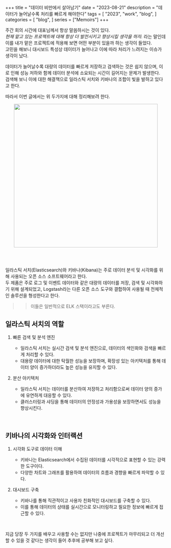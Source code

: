 +++
title = "데이터 비만에서 살아남기"
date = "2023-08-21"
description = "데이터가 늘어날수록 처리를 빠르게 해야한다"
tags = [
    "2023",
    "work",
    "blog",
]
categories = [
    "blog",
]
series = ["Memoirs"]
+++

주간 회의 시간에 대표님께서 항상 말씀하시는 것이 있다. <br>
*현재 맡고 있는 프로젝트에 대해 항상 더 발전시키고 향상시킬 생각을 하자.* 라는 말인데 이를 내가 맡은 프로젝트에 적용해 보면 어떤 부분이 있을까 하는 생각이 들었다. <br>
고민을 해보니 대시보드 특성상 데이터가 늘어나고 이에 따라 처리가 느려지는 이슈가 생각이 났다.
<br>

데이터가 늘어날수록 대량의 데이터를 빠르게 저장하고 검색하는 것은 쉽지 않으며, 이로 인해 성능 저하와 함께 데이터 분석에 소요되는 시간이 길어지는 문제가 발생한다. <br>
검색해 보니 이에 대한 해결책으로 일라스틱 서치와 키바나의 조합이 빛을 발하고 있다고 한다.
<br>

따라서 이번 글에서는 위 두가지에 대해 정리해보려 한다.

<p align="center"><img src="https://github.com/kmseunh/css-design-tools/assets/105186724/e08f6238-1cd3-4964-88a4-ec7c61daf13d" width="450"></p>

<!--more-->

<br>

##

일라스틱 서치(Elasticsearch)와 키바나(Kibana)는 주로 데이터 분석 및 시각화를 위해 사용되는 오픈 소스 소프트웨어라고 한다. <br>
두 제품은 주로 로그 및 이벤트 데이터와 같은 대량의 데이터를 저장, 검색 및 시각화하기 위해 설계되었고, Logstash라는 다른 오픈 소스 도구와 결합하여 사용될 때 전체적인 솔루션을 형성한다고 한다.
>> 이들은 일반적으로 ELK 스택이라고도 부른다.

## 일라스틱 서치의 역할

1. 빠른 검색 및 분석 엔진 <br>

    - 일라스틱 서치는 실시간 검색 및 분석 엔진으로, 데이터의 색인화와 검색을 빠르게 처리할 수 있다.
    - 대용량 데이터에 대한 탁월한 성능을 보장하며, 확장성 있는 아키텍처를 통해 데이터 양이 증가하더라도 높은 성능을 유지할 수 있다.

2. 분산 아키텍처 <br>
    - 일라스틱 서치는 데이터를 분산하여 저장하고 처리함으로써 데이터 양의 증가에 유연하게 대응할 수 있다.
    - 클러스터링과 샤딩을 통해 데이터의 안정성과 가용성을 보장하면서도 성능을 향상시킨다.

<br>

## 키바나의 시각화와 인터랙션

1. 시각화 도구로 데이터 이해 <br>
    - 키바나는 Elasticsearch에서 수집된 데이터를 시각적으로 표현할 수 있는 강력한 도구이다.
    - 다양한 차트와 그래프를 활용하여 데이터의 흐름과 경향을 빠르게 파악할 수 있다.

2. 대시보드 구축 <br>
    - 키바나를 통해 직관적이고 사용자 친화적인 대시보드를 구축할 수 있다.
    - 이를 통해 데이터의 상태를 실시간으로 모니터링하고 필요한 정보에 빠르게 접근할 수 있다.

<br>

지금 당장 두 가지를 배우고 사용할 수는 없지만 나중에 프로젝트가 마무리되고 더 개선할 수 있을 것 같다는 생각이 들어 추후에 공부해 보고 싶다.
